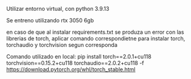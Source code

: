 Utilizar entorno virtual, con python 3.9.13 <br>

Se entreno utilizando rtx 3050 6gb <br>

en caso de que al instalar requirements.txt se produza un error con las librerias de torch, aplicar comando correspondietne para instalar torch, torchaudio y torchvision segun corresponda <br>

Comando utilizado en local: pip install torch==2.0.1+cu118 torchvision==0.15.2+cu118 torchaudio==2.0.2+cu118 -f https://download.pytorch.org/whl/torch_stable.html
